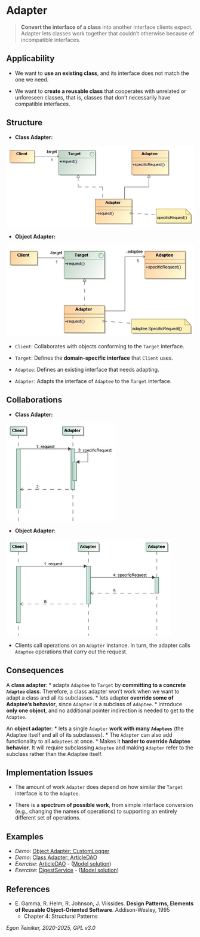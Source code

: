 # Adapter

> **Convert the interface of a class** into another interface clients 
> expect. Adapter lets classes work together that couldn’t otherwise 
> because of incompatible interfaces.


## Applicability

* We want to **use an existing class**, and its interface does not match 
    the one we need.

* We want to **create a reusable class** that cooperates with unrelated 
    or unforeseen classes, that is, classes that don’t necessarily have 
    compatible interfaces.


## Structure

* **Class Adapter:**

![Class Diagram](figures/ClassDiagram-ClassAdapter.jpg)

* **Object Adapter:**

![Class Diagram](figures/ClassDiagram-ObjectAdapter.jpg)


* `Client`: Collaborates with objects conforming to the `Target` interface.

* `Target`: Defines the **domain-specific interface** that `Client` uses.

* `Adaptee`: Defines an existing interface that needs adapting.

* `Adapter`: Adapts the interface of `Adaptee` to the `Target` interface.


## Collaborations

* **Class Adapter:**

![Sequence Diagram](figures/SequenceDiagram-ClassAdapter.jpg)

* **Object Adapter:**

![Sequence Diagram](figures/SequenceDiagram-ObjectAdapter.jpg)

* Clients call operations on an `Adapter` instance. In turn, the adapter 
    calls `Adaptee` operations that carry out the request.


## Consequences

A **class adapter**:
    * adapts `Adaptee` to `Target` by **committing to a concrete `Adaptee` class**. 
    Therefore, a class adapter won’t work when we want to adapt a class and all 
    its subclasses.
    * lets adapter **override some of Adaptee’s behavior**, since `Adapter` is 
    a subclass of `Adaptee`.
    * introduce **only one object**, and no additional pointer indirection is 
    needed to get to the `Adaptee`.

An **object adapter**:
    * lets a single `Adapter` **work with many `Adaptees`** (the Adaptee itself 
    and all of its subclasses).
    * The `Adapter` can also add functionality to all `Adaptees` at once.
    * Makes it **harder to override Adaptee behavior**. It will require 
    subclassing `Adaptee` and making `Adapter` refer to the subclass rather 
    than the Adaptee itself.


## Implementation Issues

* The amount of work `Adapter` does depend on how similar the `Target` interface 
    is to the `Adaptee`.
    
* There is a **spectrum of possible work**, from simple interface conversion 
    (e.g., changing the names of operations) to supporting an entirely 
    different set of operations.
 
## Examples 

* _Demo_: [Object Adapter: CustomLogger](Adapter-CustomLogger)
* _Demo_: [Class Adapter: ArticleDAO]()
* _Exercise_: [ArticleDAO](Adapter-ArticleDAO-Exercise) - ([Model solution](Adapter-ArticleDAO))
* _Exercise_: [DigestService](Adapter-DigestService-Exercise) - ([Model solution](Adapter-DigestService))


## References 

* E. Gamma, R. Helm, R. Johnson, J. Vlissides. **Design Patterns, Elements of Reusable Object-Oriented Software**. Addison-Wesley, 1995
    * Chapter 4: Structural Patterns

*Egon Teiniker, 2020-2025, GPL v3.0*

